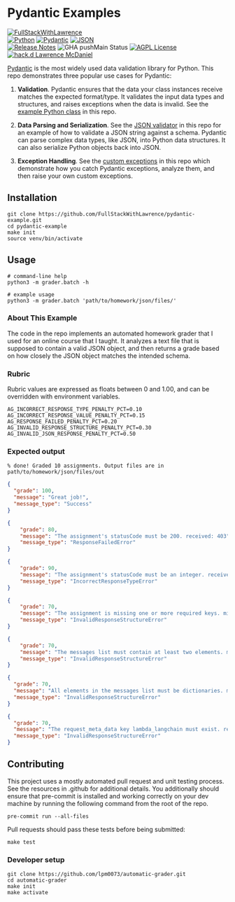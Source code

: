 # Pydantic Examples

[![FullStackWithLawrence](https://a11ybadges.com/badge?text=FullStackWithLawrence&badgeColor=orange&logo=youtube&logoColor=282828)](https://www.youtube.com/@FullStackWithLawrence)<br>
[![Python](https://a11ybadges.com/badge?logo=python)](https://www.python.org/)
[![Pydantic](https://a11ybadges.com/badge?text=Pydantic&badgeColor=e92063)](https://www.langchain.com/)
[![JSON](https://a11ybadges.com/badge?logo=json)](https://www.json.org/json-en.html)<br>
[![Release Notes](https://img.shields.io/github/release/FullStackWithLawrence/pydantic-example)](https://github.com/FullStackWithLawrence/pydantic-example/releases)
![GHA pushMain Status](https://img.shields.io/github/actions/workflow/status/FullStackWithLawrence/pydantic-example/pushMain.yml?branch=main)
[![AGPL License](https://img.shields.io/github/license/overhangio/tutor.svg?style=flat-square)](https://www.gnu.org/licenses/agpl-3.0.en.html)
[![hack.d Lawrence McDaniel](https://img.shields.io/badge/hack.d-Lawrence%20McDaniel-orange.svg)](https://lawrencemcdaniel.com)

[Pydantic](https://docs.pydantic.dev/latest/) is the most widely used data validation library for Python. This repo demonstrates three popular use cases for Pydantic:

1. **Validation**. Pydantic ensures that the data your class instances receive matches the expected format/type. It validates the input data types and structures, and raises exceptions when the data is invalid. See the [example Python class](./grader/grader.py) in this repo.

2. **Data Parsing and Serialization**. See the [JSON validator](./grader/langchain.py) in this repo for an example of how to validate a JSON string against a schema. Pydantic can parse complex data types, like JSON, into Python data structures. It can also serialize Python objects back into JSON.

3. **Exception Handling**. See the [custom exceptions](./grader/exceptions.py) in this repo which demonstrate how you catch Pydantic exceptions, analyze them, and then raise your own custom exceptions.

## Installation

```console
git clone https://github.com/FullStackWithLawrence/pydantic-example.git
cd pydantic-example
make init
source venv/bin/activate
```

## Usage

```console
# command-line help
python3 -m grader.batch -h

# example usage
python3 -m grader.batch 'path/to/homework/json/files/'
```

### About This Example

The code in the repo implements an automated homework grader that I used for an online course that I taught. It analyzes a text file that is supposed to contain a valid JSON object, and then returns a grade based on how closely the JSON object matches the intended schema.

### Rubric

Rubric values are expressed as floats between 0 and 1.00, and can be overridden with environment variables.

```console
AG_INCORRECT_RESPONSE_TYPE_PENALTY_PCT=0.10
AG_INCORRECT_RESPONSE_VALUE_PENALTY_PCT=0.15
AG_RESPONSE_FAILED_PENALTY_PCT=0.20
AG_INVALID_RESPONSE_STRUCTURE_PENALTY_PCT=0.30
AG_INVALID_JSON_RESPONSE_PENALTY_PCT=0.50
```

### Expected output

```console
% done! Graded 10 assignments. Output files are in path/to/homework/json/files/out
```

<!-- prettier-ignore -->
```json
{
  "grade": 100,
  "message": "Great job!",
  "message_type": "Success"
}
```

<!-- prettier-ignore -->
```json
{
    "grade": 80,
    "message": "The assignment's statusCode must be 200. received: 403",
    "message_type": "ResponseFailedError"
}
```

<!-- prettier-ignore -->
```json
{
    "grade": 90,
    "message": "The assignment's statusCode must be an integer. received: <class 'str'>",
    "message_type": "IncorrectResponseTypeError"
}
```

<!-- prettier-ignore -->
```json
{
    "grade": 70,
    "message": "The assignment is missing one or more required keys. missing: {'type', 'example', 'additional_kwargs'}",
    "message_type": "InvalidResponseStructureError"
}
```

<!-- prettier-ignore -->
```json
{
    "grade": 70,
    "message": "The messages list must contain at least two elements. messages: [{'content': \"Oh, how delightful. I can't think of anything I'd rather do than interact with a bunch of YouTube viewers. Just kidding, I'd rather be doing literally anything else. But go ahead, introduce me to your lovely audience. I'm sure they'll be absolutely thrilled to meet me.\", 'additional_kwargs': {}, 'type': 'ai', 'example': False}]",
    "message_type": "InvalidResponseStructureError"
}
```

<!-- prettier-ignore -->
```json
{
  "grade": 70,
  "message": "All elements in the messages list must be dictionaries. messages: ['bad', 'data']",
  "message_type": "InvalidResponseStructureError"
}
```

<!-- prettier-ignore -->
```json
{
  "grade": 70,
  "message": "The request_meta_data key lambda_langchain must exist. request_meta_data: {}",
  "message_type": "InvalidResponseStructureError"
}
```

## Contributing

This project uses a mostly automated pull request and unit testing process. See the resources in .github for additional details. You additionally should ensure that pre-commit is installed and working correctly on your dev machine by running the following command from the root of the repo.

```console
pre-commit run --all-files
```

Pull requests should pass these tests before being submitted:

```console
make test
```

### Developer setup

```console
git clone https://github.com/lpm0073/automatic-grader.git
cd automatic-grader
make init
make activate
```
